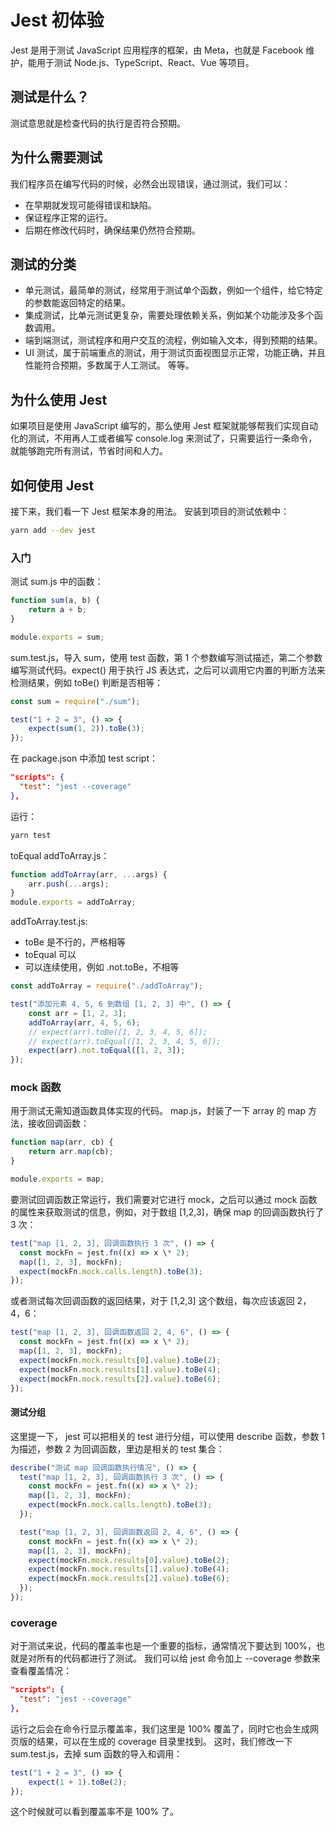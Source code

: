 # Jest 初体验

Jest 是用于测试 JavaScript 应用程序的框架，由 Meta，也就是 Facebook 维护，能用于测试 Node.js、TypeScript、React、Vue 等项目。

## 测试是什么？

测试意思就是检查代码的执行是否符合预期。

## 为什么需要测试

我们程序员在编写代码的时候，必然会出现错误，通过测试，我们可以：

- 在早期就发现可能得错误和缺陷。
- 保证程序正常的运行。
- 后期在修改代码时，确保结果仍然符合预期。

## 测试的分类

- 单元测试，最简单的测试，经常用于测试单个函数，例如一个组件，给它特定的参数能返回特定的结果。
- 集成测试，比单元测试更复杂，需要处理依赖关系，例如某个功能涉及多个函数调用。
- 端到端测试，测试程序和用户交互的流程，例如输入文本，得到预期的结果。
- UI 测试，属于前端重点的测试，用于测试页面视图显示正常，功能正确，并且性能符合预期，多数属于人工测试。
  等等。

## 为什么使用 Jest

如果项目是使用 JavaScript 编写的，那么使用 Jest 框架就能够帮我们实现自动化的测试，不用再人工或者编写 console.log 来测试了，只需要运行一条命令，就能够跑完所有测试，节省时间和人力。

## 如何使用 Jest

接下来，我们看一下 Jest 框架本身的用法。 安装到项目的测试依赖中：

```sh [yarn]
yarn add --dev jest
```

### 入门

测试 sum.js 中的函数：

```javascript
function sum(a, b) {
	return a + b;
}

module.exports = sum;
```

sum.test.js，导入 sum，使用 test 函数，第 1 个参数编写测试描述，第二个参数编写测试代码。expect() 用于执行 JS 表达式，之后可以调用它内置的判断方法来检测结果，例如 toBe() 判断是否相等：

```javascript
const sum = require("./sum");

test("1 + 2 = 3", () => {
	expect(sum(1, 2)).toBe(3);
});
```

在 package.json 中添加 test script：

```json
"scripts": {
  "test": "jest --coverage"
},
```

运行：

```sh [yarn]
yarn test
```

toEqual
addToArray.js：

```javascript
function addToArray(arr, ...args) {
	arr.push(...args);
}
module.exports = addToArray;
```

addToArray.test.js:

- toBe 是不行的，严格相等
- toEqual 可以
- 可以连续使用，例如 .not.toBe，不相等

```javascript
const addToArray = require("./addToArray");

test("添加元素 4, 5, 6 到数组 [1, 2, 3] 中", () => {
	const arr = [1, 2, 3];
	addToArray(arr, 4, 5, 6);
	// expect(arr).toBe([1, 2, 3, 4, 5, 6]);
	// expect(arr).toEqual([1, 2, 3, 4, 5, 6]);
	expect(arr).not.toEqual([1, 2, 3]);
});
```

### mock 函数

用于测试无需知道函数具体实现的代码。 map.js，封装了一下 array 的 map 方法，接收回调函数：

```javascript
function map(arr, cb) {
	return arr.map(cb);
}

module.exports = map;
```

要测试回调函数正常运行，我们需要对它进行 mock，之后可以通过 mock 函数的属性来获取测试的信息，例如，对于数组 [1,2,3]，确保 map 的回调函数执行了 3 次：

```javascript
test("map [1, 2, 3], 回调函数执行 3 次", () => {
  const mockFn = jest.fn((x) => x \* 2);
  map([1, 2, 3], mockFn);
  expect(mockFn.mock.calls.length).toBe(3);
});
```

或者测试每次回调函数的返回结果，对于 [1,2,3] 这个数组，每次应该返回 2，4，6：

```javascript
test("map [1, 2, 3], 回调函数返回 2, 4, 6", () => {
  const mockFn = jest.fn((x) => x \* 2);
  map([1, 2, 3], mockFn);
  expect(mockFn.mock.results[0].value).toBe(2);
  expect(mockFn.mock.results[1].value).toBe(4);
  expect(mockFn.mock.results[2].value).toBe(6);
});
```

#### 测试分组

这里提一下， jest 可以把相关的 test 进行分组，可以使用 describe 函数，参数 1 为描述，参数 2 为回调函数，里边是相关的 test 集合：

```javascript
describe("测试 map 回调函数执行情况", () => {
  test("map [1, 2, 3], 回调函数执行 3 次", () => {
    const mockFn = jest.fn((x) => x \* 2);
    map([1, 2, 3], mockFn);
    expect(mockFn.mock.calls.length).toBe(3);
  });

  test("map [1, 2, 3], 回调函数返回 2, 4, 6", () => {
    const mockFn = jest.fn((x) => x \* 2);
    map([1, 2, 3], mockFn);
    expect(mockFn.mock.results[0].value).toBe(2);
    expect(mockFn.mock.results[1].value).toBe(4);
    expect(mockFn.mock.results[2].value).toBe(6);
  });
});
```

### coverage

对于测试来说，代码的覆盖率也是一个重要的指标，通常情况下要达到 100%，也就是对所有的代码都进行了测试。 我们可以给 jest 命令加上 --coverage 参数来查看覆盖情况：

```json
"scripts": {
  "test": "jest --coverage"
},
```

运行之后会在命令行显示覆盖率，我们这里是 100% 覆盖了，同时它也会生成网页版的结果，可以在生成的 coverage 目录里找到。 这时，我们修改一下 sum.test.js，去掉 sum 函数的导入和调用：

```javascript
test("1 + 2 = 3", () => {
	expect(1 + 1).toBe(2);
});
```

这个时候就可以看到覆盖率不是 100% 了。
